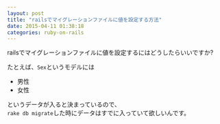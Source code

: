 ```yaml
---
layout: post
title: "railsでマイグレーションファイルに値を設定する方法"
date: 2015-04-11 01:38:18
categories: ruby-on-rails
---
```

<p>railsでマイグレーションファイルに値を設定するにはどうしたらいいですか?</p>

<p>たとえば、<code>Sex</code>というモデルには</p>

<ul>
<li>男性</li>
<li>女性</li>
</ul>

<p>というデータが入ると決まっているので、<br>
<code>rake db migrate</code>した時にデータはすでに入っていて欲しいんです。</p>
